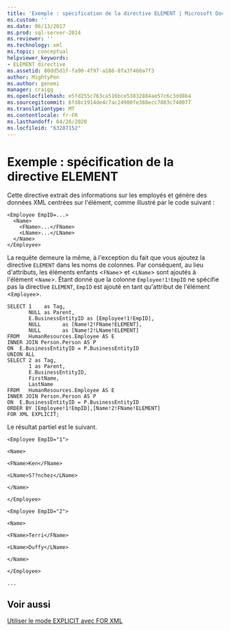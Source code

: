 ```yaml
---
title: 'Exemple : spécification de la directive ELEMENT | Microsoft Docs'
ms.custom: ''
ms.date: 06/13/2017
ms.prod: sql-server-2014
ms.reviewer: ''
ms.technology: xml
ms.topic: conceptual
helpviewer_keywords:
- ELEMENT directive
ms.assetid: 80dd5d1f-fa90-4f97-a186-8fa3f460a7f3
author: MightyPen
ms.author: genemi
manager: craigg
ms.openlocfilehash: e5fd255c763ca516bce53832884ae57c6c3dd8b4
ms.sourcegitcommit: 6fd8c1914de4c7ac24900fe388ecc7883c740077
ms.translationtype: MT
ms.contentlocale: fr-FR
ms.lasthandoff: 04/26/2020
ms.locfileid: "63287152"
---
```

# <a name="example-specifying-the-element-directive"></a>Exemple : spécification de la directive ELEMENT
  Cette directive extrait des informations sur les employés et génère des données XML centrées sur l'élément, comme illustré par le code suivant :  
  
```  
<Employee EmpID=...>  
  <Name>  
    <FName>...</FName>  
    <LName>...</LName>  
  </Name>  
</Employee>  
```  
  
 La requête demeure la même, à l'exception du fait que vous ajoutez la directive `ELEMENT` dans les noms de colonnes. Par conséquent, au lieu d'attributs, les éléments enfants <`FName`> et <`LName`> sont ajoutés à l'élément <`Name`>. Étant donné que la colonne `Employee!1!EmpID` ne spécifie pas la directive `ELEMENT`, `EmpID` est ajouté en tant qu'attribut de l'élément <`Employee`>.  
  
```  
SELECT 1    as Tag,  
       NULL as Parent,  
       E.BusinessEntityID as [Employee!1!EmpID],  
       NULL       as [Name!2!FName!ELEMENT],  
       NULL       as [Name!2!LName!ELEMENT]  
FROM   HumanResources.Employee AS E  
INNER JOIN Person.Person AS P  
ON  E.BusinessEntityID = P.BusinessEntityID  
UNION ALL  
SELECT 2 as Tag,  
       1 as Parent,  
       E.BusinessEntityID,  
       FirstName,   
       LastName   
FROM   HumanResources.Employee AS E  
INNER JOIN Person.Person AS P  
ON  E.BusinessEntityID = P.BusinessEntityID  
ORDER BY [Employee!1!EmpID],[Name!2!FName!ELEMENT]  
FOR XML EXPLICIT;  
```  
  
 Le résultat partiel est le suivant.  
  
 `<Employee EmpID="1">`  
  
 `<Name>`  
  
 `<FName>Ken</FName>`  
  
 `<LName>S??nchez</LName>`  
  
 `</Name>`  
  
 `</Employee>`  
  
 `<Employee EmpID="2">`  
  
 `<Name>`  
  
 `<FName>Terri</FName>`  
  
 `<LName>Duffy</LName>`  
  
 `</Name>`  
  
 `</Employee>`  
  
 `...`  
  
## <a name="see-also"></a>Voir aussi  
 [Utiliser le mode EXPLICIT avec FOR XML](use-explicit-mode-with-for-xml.md)  
  
  
